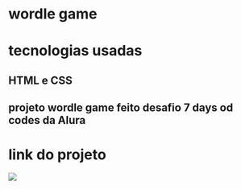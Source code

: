# wordle game
# tecnologias usadas 
## HTML e CSS 
## projeto wordle game feito desafio 7 days od codes da Alura
# link do projeto
   <a href="https://anna-hub19.github.io/adivinhe-a-palavra/" target="_blank"><img src="https://img.shields.io/badge/-Aluraplay-purple?style=for-the-badge&logo=aluraplayo&logoColor=white"></a>
